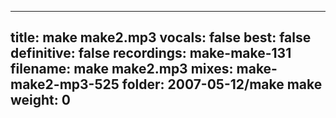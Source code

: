 
---
title: make make2.mp3
vocals: false
best: false
definitive: false
recordings: make-make-131
filename: make make2.mp3
mixes: make-make2-mp3-525
folder: 2007-05-12/make make
weight: 0
---
